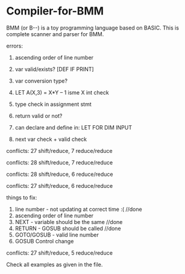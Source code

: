 # Compiler-for-BMM
BMM (or B--) is a toy programming language based on BASIC.
This is complete scanner and parser for BMM.

errors:
1. ascending order of line number
2. var valid/exists?  [DEF IF PRINT]
3. var conversion type?
4. LET A(X,3) = X*Y – 1 isme X int check
5. type check in assignment stmt
6. return valid or not?
7. can declare and define in: 
    LET FOR DIM INPUT

8. next var check + valid check

conflicts: 27 shift/reduce, 7 reduce/reduce

conflicts: 28 shift/reduce, 7 reduce/reduce

conflicts: 28 shift/reduce, 6 reduce/reduce

conflicts: 27 shift/reduce, 6 reduce/reduce

things to fix:
1. line number - not updating at correct time :(        //done
2. ascending order of line number
3. NEXT - variable should be the same                   //done
4. RETURN - GOSUB should be called                      //done
5. GOTO/GOSUB - valid line number
6. GOSUB Control change                                 

conflicts: 27 shift/reduce, 5 reduce/reduce

Check all examples as given in the file.